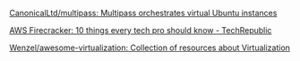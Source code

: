 
[CanonicalLtd/multipass: Multipass orchestrates virtual Ubuntu instances](https://github.com/CanonicalLtd/multipass)



[AWS Firecracker: 10 things every tech pro should know - TechRepublic](https://www-techrepublic-com.cdn.ampproject.org/v/s/www.techrepublic.com/google-amp/article/aws-firecracker-10-things-every-tech-pro-should-know/?amp_js_v=a2&amp_gsa=1#referrer=https%3A%2F%2Fwww.google.com&amp_tf=From%20%251%24s&ampshare=https%3A%2F%2Fwww.techrepublic.com%2Farticle%2Faws-firecracker-10-things-every-tech-pro-should-know%2F)



[Wenzel/awesome-virtualization: Collection of resources about Virtualization](https://github.com/Wenzel/awesome-virtualization)
